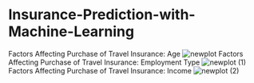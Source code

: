 # Insurance-Prediction-with-Machine-Learning
Factors Affecting Purchase of Travel Insurance: Age
![newplot](https://user-images.githubusercontent.com/97463861/209193558-b7eec181-6cd9-4425-95cd-baee2aebabc4.png)
Factors Affecting Purchase of Travel Insurance: Employment Type
![newplot (1)](https://user-images.githubusercontent.com/97463861/209193603-041356ef-b35f-4665-915e-f59cd9f0ece1.png)
Factors Affecting Purchase of Travel Insurance: Income
![newplot (2)](https://user-images.githubusercontent.com/97463861/209193791-cd875237-d5bd-40c2-9e15-e3ccbe91b332.png)
